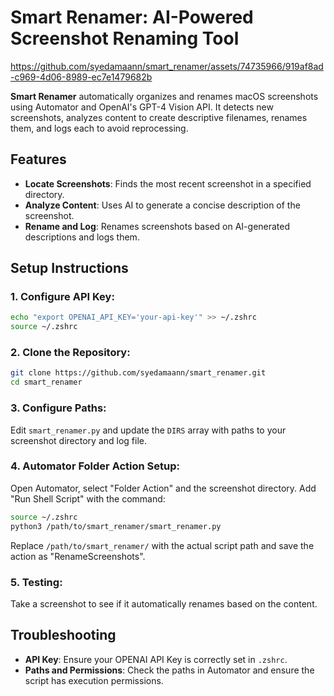 # Smart Renamer: AI-Powered Screenshot Renaming Tool


https://github.com/syedamaann/smart_renamer/assets/74735966/919af8ad-c969-4d06-8989-ec7e1479682b



**Smart Renamer** automatically organizes and renames macOS screenshots using Automator and OpenAI's GPT-4 Vision API. It detects new screenshots, analyzes content to create descriptive filenames, renames them, and logs each to avoid reprocessing.

## Features
- **Locate Screenshots**: Finds the most recent screenshot in a specified directory.
- **Analyze Content**: Uses AI to generate a concise description of the screenshot.
- **Rename and Log**: Renames screenshots based on AI-generated descriptions and logs them.

## Setup Instructions

### 1. Configure API Key:
```bash
echo "export OPENAI_API_KEY='your-api-key'" >> ~/.zshrc
source ~/.zshrc
```

### 2. Clone the Repository:
```bash
git clone https://github.com/syedamaann/smart_renamer.git
cd smart_renamer
```

### 3. Configure Paths:
Edit `smart_renamer.py` and update the `DIRS` array with paths to your screenshot directory and log file.

### 4. Automator Folder Action Setup:
Open Automator, select "Folder Action" and the screenshot directory.
Add "Run Shell Script" with the command:
```bash
source ~/.zshrc
python3 /path/to/smart_renamer/smart_renamer.py
```
Replace `/path/to/smart_renamer/` with the actual script path and save the action as "RenameScreenshots".

### 5. Testing:
Take a screenshot to see if it automatically renames based on the content.

## Troubleshooting
- **API Key**: Ensure your OPENAI API Key is correctly set in `.zshrc`.
- **Paths and Permissions**: Check the paths in Automator and ensure the script has execution permissions.

